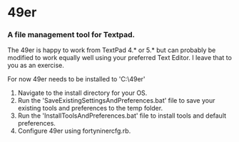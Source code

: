49er 
====
### A file management tool for Textpad.

The 49er is happy to work from TextPad 4.* or 5.* but can probably be modified to work equally well
using your preferred Text Editor. I leave that to you as an exercise.

For now 49er needs to be installed to 'C:\49er'


1. Navigate to the install directory for your OS.
2. Run the 'SaveExistingSettingsAndPreferences.bat' file to save your existing tools and preferences to the temp folder.
3. Run the 'InstallToolsAndPreferences.bat' file to install tools and default preferences.
4. Configure 49er using fortyninercfg.rb. 
